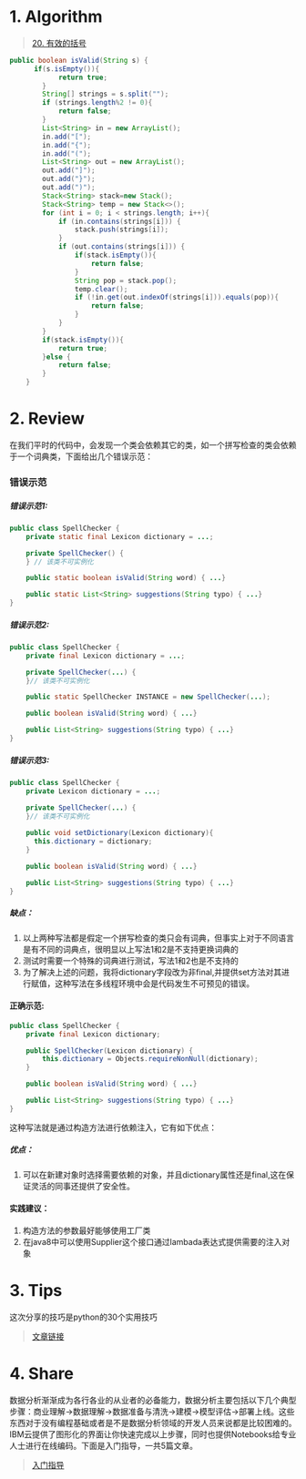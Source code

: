 # 1. Algorithm
>[20. 有效的括号](https://leetcode-cn.com/problems/valid-parentheses/)<br>
``` java
public boolean isValid(String s) {
      if(s.isEmpty()){
            return true;
        }
        String[] strings = s.split("");
        if (strings.length%2 != 0){
            return false;
        }
        List<String> in = new ArrayList();
        in.add("[");
        in.add("{");
        in.add("(");
        List<String> out = new ArrayList();
        out.add("]");
        out.add("}");
        out.add(")");
        Stack<String> stack=new Stack();
        Stack<String> temp = new Stack<>();
        for (int i = 0; i < strings.length; i++){
            if (in.contains(strings[i])) {
                stack.push(strings[i]);
            }
            if (out.contains(strings[i])) {
                if(stack.isEmpty()){
                    return false;
                }
                String pop = stack.pop();
                temp.clear();
                if (!in.get(out.indexOf(strings[i])).equals(pop)){
                    return false;
                }
            }
        }
        if(stack.isEmpty()){
            return true;
        }else {
            return false;
        }
    }
```
# 2. Review
在我们平时的代码中，会发现一个类会依赖其它的类，如一个拼写检查的类会依赖于一个词典类，下面给出几个错误示范：
### 错误示范
##### 错误示范1:
``` java
public class SpellChecker {
    private static final Lexicon dictionary = ...;

    private SpellChecker() {
    } // 该类不可实例化

    public static boolean isValid(String word) { ...}

    public static List<String> suggestions(String typo) { ...}
}
```
##### 错误示范2:
``` java 
public class SpellChecker {
    private final Lexicon dictionary = ...;

    private SpellChecker(...) {
    }// 该类不可实例化

    public static SpellChecker INSTANCE = new SpellChecker(...);

    public boolean isValid(String word) { ...}

    public List<String> suggestions(String typo) { ...}
}
```
##### 错误示范3:
``` java 
public class SpellChecker {
    private Lexicon dictionary = ...;

    private SpellChecker(...) {
    }// 该类不可实例化
    
    public void setDictionary(Lexicon dictionary){
      this.dictionary = dictionary;
    }

    public boolean isValid(String word) { ...}

    public List<String> suggestions(String typo) { ...}
}
```
##### 缺点：
1. 以上两种写法都是假定一个拼写检查的类只会有词典，但事实上对于不同语言是有不同的词典点，很明显以上写法1和2是不支持更换词典的
2. 测试时需要一个特殊的词典进行测试，写法1和2也是不支持的
3. 为了解决上述的问题，我将dictionary字段改为非final,并提供set方法对其进行赋值，这种写法在多线程环境中会是代码发生不可预见的错误。
#### 正确示范:
``` java
public class SpellChecker {
    private final Lexicon dictionary;

    public SpellChecker(Lexicon dictionary) {
        this.dictionary = Objects.requireNonNull(dictionary);
    }

    public boolean isValid(String word) { ...}

    public List<String> suggestions(String typo) { ...}
}
```
这种写法就是通过构造方法进行依赖注入，它有如下优点：
##### 优点：
1. 可以在新建对象时选择需要依赖的对象，并且dictionary属性还是final,这在保证灵活的同事还提供了安全性。

#### 实践建议：
1. 构造方法的参数最好能够使用工厂类
2. 在java8中可以使用Supplier<T>这个接口通过lambada表达式提供需要的注入对象
# 3. Tips
这次分享的技巧是python的30个实用技巧
>[文章链接](https://medium.com/better-programming/java-stream-collectors-explained-6209a67a4c29)

# 4. Share
数据分析渐渐成为各行各业的从业者的必备能力，数据分析主要包括以下几个典型步骤：商业理解->数据理解->数据准备与清洗->建模->模型评估->部署上线。这些东西对于没有编程基础或者是不是数据分析领域的开发人员来说都是比较困难的。IBM云提供了图形化的界面让你快速完成以上步骤，同时也提供Notebooks给专业人士进行在线编码。下面是入门指导，一共5篇文章。
>[入门指导](https://developer.ibm.com/articles/introduction-watson-studio/)
